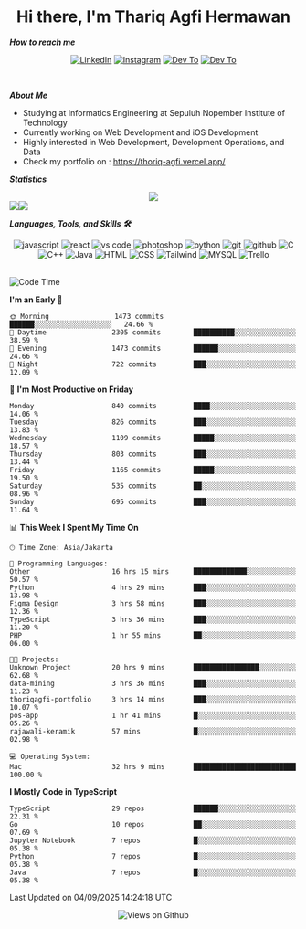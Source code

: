 <div align="center">
  <h1>Hi there, I'm Thariq Agfi Hermawan</h1>
</div>


***How to reach me***
<p align='center'>
   <a href="https://www.linkedin.com/in/thariqagfihermawan" target="_blank"><img src="https://img.shields.io/badge/LinkedIn-0077B5?style=for-the-badge&logo=linkedin&logoColor=white" alt="LinkedIn"></a>
   <a href="https://www.instagram.com/thoriqagfi" target="_blank"><img src="https://img.shields.io/badge/Instagram-E4405F?style=for-the-badge&logo=instagram&logoColor=white" alt="Instagram"></a>
   <a href="https://medium.com/@thoriq.aghfi60" target="_blank"><img src="https://img.shields.io/badge/Medium-12100E?style=for-the-badge&logo=medium&logoColor=white" alt="Dev To"></a>
   <a href="https://linktr.ee/thoriqagfi" target="_blank"><img src="https://img.shields.io/badge/linktree-1de9b6?style=for-the-badge&logo=linktree&logoColor=white" alt="Dev To"></a>
</p>

<br>

***About Me***
- Studying at Informatics Engineering at Sepuluh Nopember Institute of Technology
- Currently working on Web Development and iOS Development
- Highly interested in Web Development, Development Operations, and Data
- Check my portfolio on : https://thoriq-agfi.vercel.app/

***Statistics***

<!-- [![GitHub Streak](http://github-readme-streak-stats.herokuapp.com?user=thoriqagfi&theme=dark)](https://git.io/streak-stats) -->

<div align="center">
  <img src="http://github-readme-streak-stats.herokuapp.com?user=thoriqagfi&theme=chartreuse-dark"/>
</div>

<div align="center">
  <div style="display: flex;">
    <img src="https://github-readme-stats.vercel.app/api/top-langs/?username=thoriqagfi&layout=compact&theme=chartreuse-dark&langs_count=8" />
    <img src="https://github-readme-stats.vercel.app/api?username=thoriqagfi&show_icons=true&theme=chartreuse-dark"/>
  </div>
</div>

<!-- [![Top Langs](https://github-readme-stats.vercel.app/api/top-langs/?username=thoriqagfi&layout=compact&&theme=chartreuse-dark&langs_count=8)](https://github.com/thoriqagfi)
< ![Agfi's GitHub stats](https://github-readme-stats.vercel.app/api?username=thoriqagfi&show_icons=true&theme=chartreuse-dark) -->

***Languages, Tools, and Skills 🛠***

  <div align="center">
    <img src="https://img.shields.io/badge/JavaScript-F7DF1E?style=for-the-badge&logo=javascript&logoColor=black" alt="javascript" />
    <img src="https://img.shields.io/badge/React-61DAFB?style=for-the-badge&logo=react&logoColor=black" alt="react" />
    <img src="https://img.shields.io/badge/vs%20code-007ACC?style=for-the-badge&logo=visual%20studio%20code&logoColor=white" alt="vs code" />
    <img src="https://img.shields.io/badge/adobe%20photoshop-31A8FF?style=for-the-badge&logo=adobe%20photoshop&logoColor=white" alt="photoshop" />
    <img src="https://img.shields.io/badge/python-3776AB?style=for-the-badge&logo=python&logoColor=white" alt="python" />
    <img src="https://img.shields.io/badge/Git-F05032?style=for-the-badge&logo=git&logoColor=white" alt="git" />
    <img src="https://img.shields.io/badge/GitHub-100000?style=for-the-badge&logo=github&logoColor=white" alt="github" />
    <img src="https://img.shields.io/badge/c-%2300599C.svg?style=for-the-badge&logo=c&logoColor=white" alt="C" />
    <img src="https://img.shields.io/badge/c++-%2300599C.svg?style=for-the-badge&logo=c%2B%2B&logoColor=white" alt="C++" />
    <img src="https://img.shields.io/badge/Java-ED8B00?style=for-the-badge&logo=java&logoColor=white" alt="Java"/>
    <img src="https://img.shields.io/badge/HTML5-E34F26?style=for-the-badge&logo=html5&logoColor=white" alt="HTML" />
    <img src="https://img.shields.io/badge/CSS-239120?&style=for-the-badge&logo=css3&logoColor=white" alt ="CSS" />
    <img src="https://img.shields.io/badge/tailwindcss-%2338B2AC.svg?style=for-the-badge&logo=tailwind-css&logoColor=white" alt="Tailwind" />
    <img src="https://img.shields.io/badge/MySQL-00000F?style=for-the-badge&logo=mysql&logoColor=white" alt="MYSQL" />
    <img src="https://img.shields.io/badge/Trello-%23026AA7.svg?style=for-the-badge&logo=Trello&logoColor=white" alt="Trello" />
  </div><br>

<!--START_SECTION:waka-->
![Code Time](http://img.shields.io/badge/Code%20Time-1%2C438%20hrs%2054%20mins-blue)

**I'm an Early 🐤** 

```text
🌞 Morning                1473 commits        ██████░░░░░░░░░░░░░░░░░░░   24.66 % 
🌆 Daytime                2305 commits        ██████████░░░░░░░░░░░░░░░   38.59 % 
🌃 Evening                1473 commits        ██████░░░░░░░░░░░░░░░░░░░   24.66 % 
🌙 Night                  722 commits         ███░░░░░░░░░░░░░░░░░░░░░░   12.09 % 
```
📅 **I'm Most Productive on Friday** 

```text
Monday                   840 commits         ████░░░░░░░░░░░░░░░░░░░░░   14.06 % 
Tuesday                  826 commits         ███░░░░░░░░░░░░░░░░░░░░░░   13.83 % 
Wednesday                1109 commits        █████░░░░░░░░░░░░░░░░░░░░   18.57 % 
Thursday                 803 commits         ███░░░░░░░░░░░░░░░░░░░░░░   13.44 % 
Friday                   1165 commits        █████░░░░░░░░░░░░░░░░░░░░   19.50 % 
Saturday                 535 commits         ██░░░░░░░░░░░░░░░░░░░░░░░   08.96 % 
Sunday                   695 commits         ███░░░░░░░░░░░░░░░░░░░░░░   11.64 % 
```


📊 **This Week I Spent My Time On** 

```text
🕑︎ Time Zone: Asia/Jakarta

💬 Programming Languages: 
Other                    16 hrs 15 mins      █████████████░░░░░░░░░░░░   50.57 % 
Python                   4 hrs 29 mins       ███░░░░░░░░░░░░░░░░░░░░░░   13.98 % 
Figma Design             3 hrs 58 mins       ███░░░░░░░░░░░░░░░░░░░░░░   12.36 % 
TypeScript               3 hrs 36 mins       ███░░░░░░░░░░░░░░░░░░░░░░   11.20 % 
PHP                      1 hr 55 mins        ██░░░░░░░░░░░░░░░░░░░░░░░   06.00 % 

🐱‍💻 Projects: 
Unknown Project          20 hrs 9 mins       ████████████████░░░░░░░░░   62.68 % 
data-mining              3 hrs 36 mins       ███░░░░░░░░░░░░░░░░░░░░░░   11.23 % 
thoriqagfi-portfolio     3 hrs 14 mins       ███░░░░░░░░░░░░░░░░░░░░░░   10.07 % 
pos-app                  1 hr 41 mins        █░░░░░░░░░░░░░░░░░░░░░░░░   05.26 % 
rajawali-keramik         57 mins             █░░░░░░░░░░░░░░░░░░░░░░░░   02.98 % 

💻 Operating System: 
Mac                      32 hrs 9 mins       █████████████████████████   100.00 % 
```

**I Mostly Code in TypeScript** 

```text
TypeScript               29 repos            ██████░░░░░░░░░░░░░░░░░░░   22.31 % 
Go                       10 repos            ██░░░░░░░░░░░░░░░░░░░░░░░   07.69 % 
Jupyter Notebook         7 repos             █░░░░░░░░░░░░░░░░░░░░░░░░   05.38 % 
Python                   7 repos             █░░░░░░░░░░░░░░░░░░░░░░░░   05.38 % 
Java                     7 repos             █░░░░░░░░░░░░░░░░░░░░░░░░   05.38 % 
```




 Last Updated on 04/09/2025 14:24:18 UTC
<!--END_SECTION:waka-->

<div align="center">
<img src="https://komarev.com/ghpvc/?username=thoriqagfi&color=blue" alt="Views on Github" />
</div>
